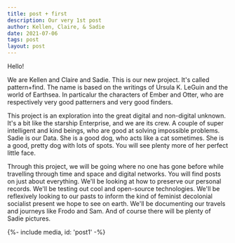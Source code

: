 ```yaml
---
title: post + first
description: Our very 1st post
author: Kellen, Claire, & Sadie
date: 2021-07-06
tags: post
layout: post
---
```


Hello!

We are Kellen and Claire and Sadie. This is our new project. It's called pattern+find. The name is based on the writings of Ursula K. LeGuin and the world of Earthsea.
In particalur the characters of Ember and Otter, who are respectively very good patterners and very good finders.


This project is an exploration into the great digital and non-digital unknown. It's a bit like the starship Enterprise, and we are its crew. A couple of super intelligent
and kind beings, who are good at solving impossible problems. Sadie is our Data. She is a good dog, who acts like a cat sometimes. She is a good, pretty dog with lots of 
spots. You will see plenty more of her perfect little face.

Through this project, we will be going where no one has gone before while travelling through time and space and digital networks. You will find posts on just about everything.
We'll be looking at how to preserve our personal records. We'll be testing out cool and open-source technologies. We'll be reflexively looking to our pasts to inform 
the kind of feminist decolonial socialist present we hope to see on earth. We'll be documenting our travels and journeys like Frodo and Sam. 
And of course there will be plenty of Sadie pictures.

{%- include media, id: 'post1' -%}